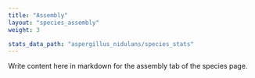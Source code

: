 ```yaml
---
title: "Assembly"
layout: "species_assembly"
weight: 3

stats_data_path: "aspergillus_nidulans/species_stats"
---
```


Write content here in markdown for the assembly tab of the species page.

